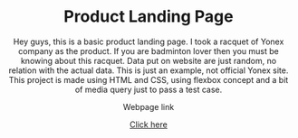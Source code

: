 <h1 align="center">Product Landing Page</h1>
<p align="center">Hey guys, this is a basic product landing page. I took a racquet of Yonex company as the product. If you are badminton lover then you must be knowing about this racquet. Data put on website are just random, no relation with the actual data. This is just an example, not official Yonex site. This project is made using HTML and CSS, using flexbox concept and a bit of media query just to pass a test case.</p>
<p align="center">Webpage link</p>
<div align="center"><a href="https://1999shaktirajsingh.github.io/JSDocumentationPage.github.io/">Click here</a></div>
